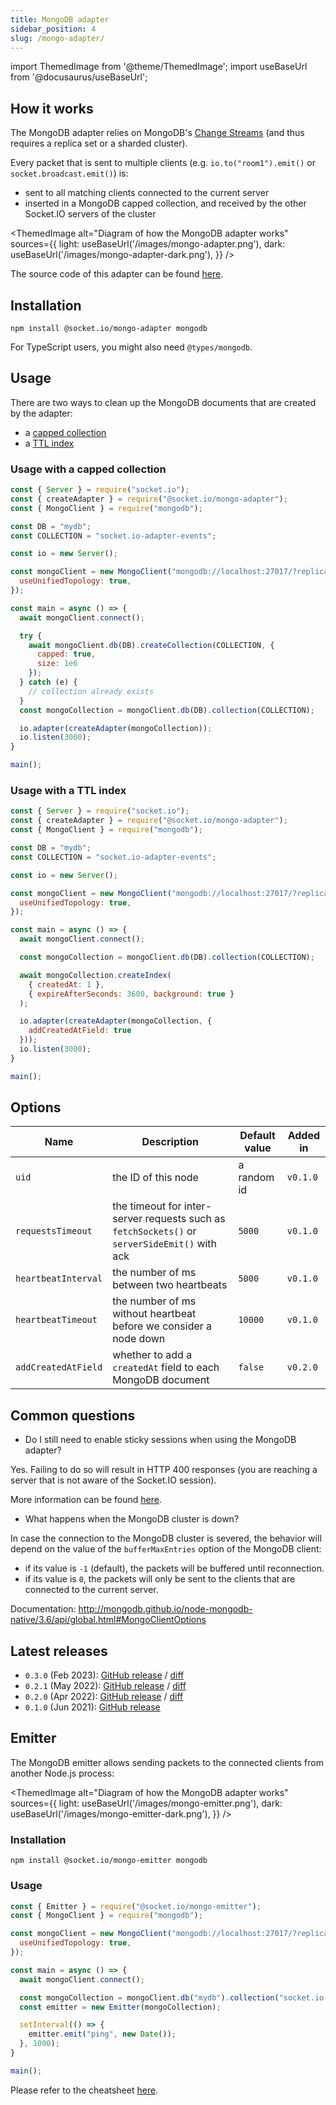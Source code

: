 ```yaml
---
title: MongoDB adapter
sidebar_position: 4
slug: /mongo-adapter/
---
```


import ThemedImage from '@theme/ThemedImage';
import useBaseUrl from '@docusaurus/useBaseUrl';

## How it works

The MongoDB adapter relies on MongoDB's [Change Streams](https://docs.mongodb.com/manual/changeStreams/) (and thus requires a replica set or a sharded cluster).

Every packet that is sent to multiple clients (e.g. `io.to("room1").emit()` or `socket.broadcast.emit()`) is:

- sent to all matching clients connected to the current server
- inserted in a MongoDB capped collection, and received by the other Socket.IO servers of the cluster

<ThemedImage
  alt="Diagram of how the MongoDB adapter works"
  sources={{
    light: useBaseUrl('/images/mongo-adapter.png'),
    dark: useBaseUrl('/images/mongo-adapter-dark.png'),
  }}
/>

The source code of this adapter can be found [here](https://github.com/socketio/socket.io-mongo-adapter).

## Installation

```
npm install @socket.io/mongo-adapter mongodb
```

For TypeScript users, you might also need `@types/mongodb`.

## Usage

There are two ways to clean up the MongoDB documents that are created by the adapter:

- a [capped collection](https://www.mongodb.com/docs/manual/core/capped-collections/)
- a [TTL index](https://www.mongodb.com/docs/manual/core/index-ttl/)

### Usage with a capped collection

```js
const { Server } = require("socket.io");
const { createAdapter } = require("@socket.io/mongo-adapter");
const { MongoClient } = require("mongodb");

const DB = "mydb";
const COLLECTION = "socket.io-adapter-events";

const io = new Server();

const mongoClient = new MongoClient("mongodb://localhost:27017/?replicaSet=rs0", {
  useUnifiedTopology: true,
});

const main = async () => {
  await mongoClient.connect();

  try {
    await mongoClient.db(DB).createCollection(COLLECTION, {
      capped: true,
      size: 1e6
    });
  } catch (e) {
    // collection already exists
  }
  const mongoCollection = mongoClient.db(DB).collection(COLLECTION);

  io.adapter(createAdapter(mongoCollection));
  io.listen(3000);
}

main();
```

### Usage with a TTL index

```js
const { Server } = require("socket.io");
const { createAdapter } = require("@socket.io/mongo-adapter");
const { MongoClient } = require("mongodb");

const DB = "mydb";
const COLLECTION = "socket.io-adapter-events";

const io = new Server();

const mongoClient = new MongoClient("mongodb://localhost:27017/?replicaSet=rs0", {
  useUnifiedTopology: true,
});

const main = async () => {
  await mongoClient.connect();

  const mongoCollection = mongoClient.db(DB).collection(COLLECTION);

  await mongoCollection.createIndex(
    { createdAt: 1 },
    { expireAfterSeconds: 3600, background: true }
  );

  io.adapter(createAdapter(mongoCollection, {
    addCreatedAtField: true
  }));
  io.listen(3000);
}

main();
```

## Options

| Name                | Description                                                                                   | Default value | Added in |
|---------------------|-----------------------------------------------------------------------------------------------|---------------|----------|
| `uid`               | the ID of this node                                                                           | a random id   | `v0.1.0` |
| `requestsTimeout`   | the timeout for inter-server requests such as `fetchSockets()` or `serverSideEmit()` with ack | `5000`        | `v0.1.0` |
| `heartbeatInterval` | the number of ms between two heartbeats                                                       | `5000`        | `v0.1.0` |
| `heartbeatTimeout`  | the number of ms without heartbeat before we consider a node down                             | `10000`       | `v0.1.0` |
| `addCreatedAtField` | whether to add a `createdAt` field to each MongoDB document                                   | `false`       | `v0.2.0` |

## Common questions

- Do I still need to enable sticky sessions when using the MongoDB adapter?

Yes. Failing to do so will result in HTTP 400 responses (you are reaching a server that is not aware of the Socket.IO session).

More information can be found [here](../02-Server/using-multiple-nodes.md#why-is-sticky-session-required).

- What happens when the MongoDB cluster is down?

In case the connection to the MongoDB cluster is severed, the behavior will depend on the value of the `bufferMaxEntries` option of the MongoDB client:

- if its value is `-1` (default), the packets will be buffered until reconnection.
- if its value is `0`, the packets will only be sent to the clients that are connected to the current server.

Documentation: http://mongodb.github.io/node-mongodb-native/3.6/api/global.html#MongoClientOptions

## Latest releases

- `0.3.0` (Feb 2023): [GitHub release](https://github.com/socketio/socket.io-mongo-adapter/releases/tag/0.3.0) / [diff](https://github.com/socketio/socket.io-mongo-adapter/compare/0.2.1...0.3.0)
- `0.2.1` (May 2022): [GitHub release](https://github.com/socketio/socket.io-mongo-adapter/releases/tag/0.2.1) / [diff](https://github.com/socketio/socket.io-mongo-adapter/compare/0.2.0...0.2.1)
- `0.2.0` (Apr 2022): [GitHub release](https://github.com/socketio/socket.io-mongo-adapter/releases/tag/0.2.0) / [diff](https://github.com/socketio/socket.io-mongo-adapter/compare/0.1.0...0.2.0)
- `0.1.0` (Jun 2021): [GitHub release](https://github.com/socketio/socket.io-mongo-adapter/releases/tag/0.1.0)

## Emitter

The MongoDB emitter allows sending packets to the connected clients from another Node.js process:

<ThemedImage
  alt="Diagram of how the MongoDB adapter works"
  sources={{
    light: useBaseUrl('/images/mongo-emitter.png'),
    dark: useBaseUrl('/images/mongo-emitter-dark.png'),
  }}
/>

### Installation

```
npm install @socket.io/mongo-emitter mongodb
```

### Usage

```js
const { Emitter } = require("@socket.io/mongo-emitter");
const { MongoClient } = require("mongodb");

const mongoClient = new MongoClient("mongodb://localhost:27017/?replicaSet=rs0", {
  useUnifiedTopology: true,
});

const main = async () => {
  await mongoClient.connect();

  const mongoCollection = mongoClient.db("mydb").collection("socket.io-adapter-events");
  const emitter = new Emitter(mongoCollection);

  setInterval(() => {
    emitter.emit("ping", new Date());
  }, 1000);
}

main();
```

Please refer to the cheatsheet [here](adapter.md#emitter-cheatsheet).
